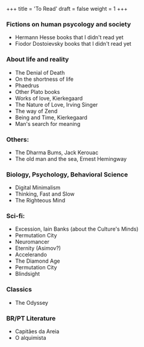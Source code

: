 +++
title = 'To Read'
draft = false
weight = 1
+++

### Fictions on human psycology and society

- Hermann Hesse books that I didn't read yet
- Fiodor Dostoievsky books that I didn't read yet

### About life and reality

- The Denial of Death
- On the shortness of life
- Phaedrus
- Other Plato books
- Works of love, Kierkegaard
- The Nature of Love, Irving Singer
- The way of Zend
- Being and Time, Kierkegaard
- Man's search for meaning

### Others:

- The Dharma Bums, Jack Kerouac
- The old man and the sea, Ernest Hemingway

### Biology, Psychology, Behavioral Science

- Digital Minimalism
- Thinking, Fast and Slow
- The Righteous Mind

### Sci-fi:

- Excession, Iain Banks (about the Culture's Minds)
- Permutation City
- Neuromancer
- Eternity (Asimov?)
- Accelerando
- The Diamond Age
- Permutation City
- Blindsight

### Classics

- The Odyssey

### BR/PT Literature

- Capitães da Areia
- O alquimista
